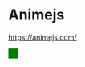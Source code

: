 # Animejs
<a href="https://animejs.com/" target="_blank">https://animejs.com/</a>

<div class="mobile-mockup__container">
  <span class="eye-tracker"></span>
</div>

<script>
import anime from 'animejs/lib/anime.es.js';
export default {
  name: 'animejs',
  mounted() {
    console.log(this);
    anime({
      targets: '.eye-tracker',
      translateX: '250px',
      duration: 8000,
      borderRadius: ['0%', '50%']
    });
  }
}
</script>
<style lang="less" scoped>
  .eye-tracker {
    display: block;
    width: 20px;
    height: 20px;
    background-color: green;
  }
</style>